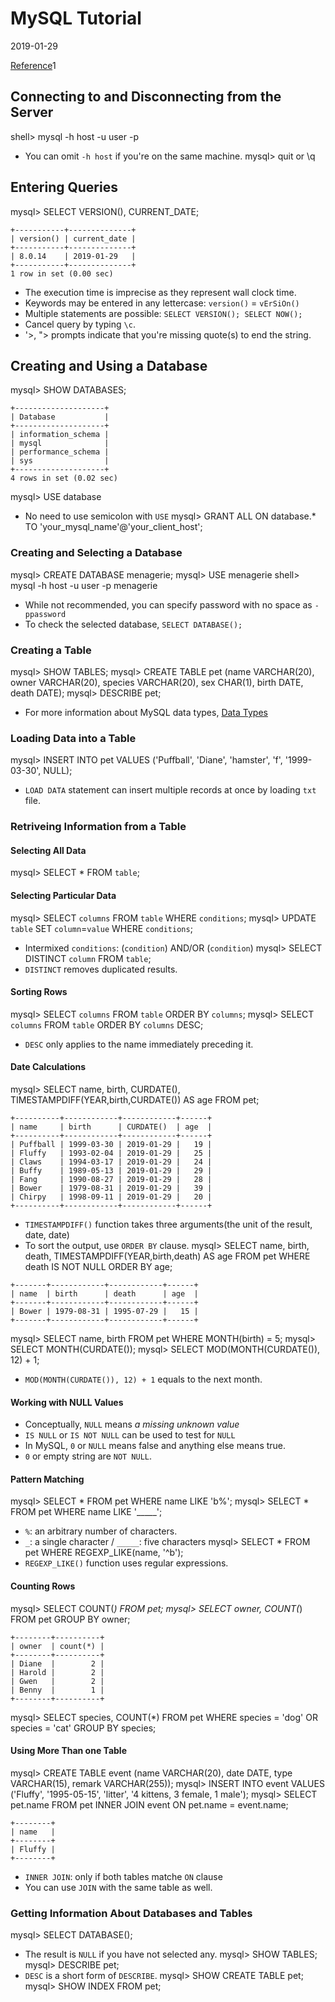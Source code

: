 # MySQL Tutorial
2019-01-29

[Reference](https://dev.mysql.com/doc/refman/8.0/en/tutorial.html)1

## Connecting to and Disconnecting from the Server
shell> mysql -h host -u user -p
* You can omit `-h host` if you're on the same machine.
mysql> quit or \q

## Entering Queries
mysql> SELECT VERSION(), CURRENT_DATE;
```
+-----------+--------------+
| version() | current_date |
+-----------+--------------+
| 8.0.14    | 2019-01-29   |
+-----------+--------------+
1 row in set (0.00 sec)
```
* The execution time is imprecise as they represent wall clock time.
* Keywords may be entered in any lettercase: `version()` = `vErSiOn()`
* Multiple statements are possible: `SELECT VERSION(); SELECT NOW();`
* Cancel query by typing `\c`.
* '>, "> prompts indicate that you're missing quote(s) to end the string.

## Creating and Using a Database
mysql> SHOW DATABASES;
```
+--------------------+
| Database           |
+--------------------+
| information_schema |
| mysql              |
| performance_schema |
| sys                |
+--------------------+
4 rows in set (0.02 sec)
```
mysql> USE database
* No need to use semicolon with `USE`
mysql> GRANT ALL ON database.* TO 'your_mysql_name'@'your_client_host';

### Creating and Selecting a Database
mysql> CREATE DATABASE menagerie;
mysql> USE menagerie
shell> mysql -h host -u user -p menagerie
* While not recommended, you can specify password with no space as `-ppassword`
* To check the selected database, `SELECT DATABASE();`

### Creating a Table
mysql> SHOW TABLES;
mysql> CREATE TABLE pet (name VARCHAR(20), owner VARCHAR(20),
       species VARCHAR(20), sex CHAR(1), birth DATE, death DATE);
mysql> DESCRIBE pet;
* For more information about MySQL data types, [Data Types](https://dev.mysql.com/doc/refman/8.0/en/data-types.html)

### Loading Data into a Table
mysql> INSERT INTO pet
       VALUES ('Puffball', 'Diane', 'hamster', 'f', '1999-03-30', NULL);
* `LOAD DATA` statement can insert multiple records at once by loading `txt` file.

### Retriveing Information from a Table

#### Selecting All Data
mysql> SELECT * FROM `table`;

#### Selecting Particular Data
mysql> SELECT `columns` FROM `table` WHERE `conditions`;
mysql> UPDATE `table` SET `column`=`value` WHERE `conditions`;
* Intermixed `conditions`: (`condition`) AND/OR (`condition`)
mysql> SELECT DISTINCT `column` FROM `table`;
* `DISTINCT` removes duplicated results.

#### Sorting Rows
mysql> SELECT `columns` FROM `table` ORDER BY `columns`;
mysql> SELECT `columns` FROM `table` ORDER BY `columns` DESC;
* `DESC` only applies to the name immediately preceding it.

#### Date Calculations
mysql> SELECT name, birth, CURDATE(), TIMESTAMPDIFF(YEAR,birth,CURDATE()) AS age FROM pet;
```
+----------+------------+------------+------+
| name     | birth      | CURDATE()  | age  |
+----------+------------+------------+------+
| Puffball | 1999-03-30 | 2019-01-29 |   19 |
| Fluffy   | 1993-02-04 | 2019-01-29 |   25 |
| Claws    | 1994-03-17 | 2019-01-29 |   24 |
| Buffy    | 1989-05-13 | 2019-01-29 |   29 |
| Fang     | 1990-08-27 | 2019-01-29 |   28 |
| Bower    | 1979-08-31 | 2019-01-29 |   39 |
| Chirpy   | 1998-09-11 | 2019-01-29 |   20 |
+----------+------------+------------+------+
```
* `TIMESTAMPDIFF()` function takes three arguments(the unit of the result, date, date)
* To sort the output, use `ORDER BY` clause.
mysql> SELECT name, birth, death,
       TIMESTAMPDIFF(YEAR,birth,death) AS age
       FROM pet WHERE death IS NOT NULL ORDER BY age;
```
+-------+------------+------------+------+
| name  | birth      | death      | age  |
+-------+------------+------------+------+
| Bower | 1979-08-31 | 1995-07-29 |   15 |
+-------+------------+------------+------+
```
mysql> SELECT name, birth FROM pet WHERE MONTH(birth) = 5;
mysql> SELECT MONTH(CURDATE());
mysql> SELECT MOD(MONTH(CURDATE()), 12) + 1;
* `MOD(MONTH(CURDATE()), 12) + 1` equals to the next month.

#### Working with NULL Values
* Conceptually, `NULL` means *a missing unknown value*
* `IS NULL` or `IS NOT NULL` can be used to test for `NULL`
* In MySQL, `0` or `NULL` means false and anything else means true.
* `0` or empty string are `NOT NULL`.

#### Pattern Matching
mysql> SELECT * FROM pet WHERE name LIKE 'b%';
mysql> SELECT * FROM pet WHERE name LIKE '_____';
* `%`: an arbitrary number of characters.
* `_`: a single character / `_____`: five characters
mysql> SELECT * FROM pet WHERE REGEXP_LIKE(name, '^b');
* `REGEXP_LIKE()` function uses regular expressions.

#### Counting Rows
mysql> SELECT COUNT(*) FROM pet;
mysql> SELECT owner, COUNT(*) FROM pet GROUP BY owner;
```
+--------+----------+
| owner  | count(*) |
+--------+----------+
| Diane  |        2 |
| Harold |        2 |
| Gwen   |        2 |
| Benny  |        1 |
+--------+----------+
```
mysql> SELECT species, COUNT(*) FROM pet
       WHERE species = 'dog' OR species = 'cat'
       GROUP BY species;

#### Using More Than one Table
mysql> CREATE TABLE event (name VARCHAR(20), date DATE,
       type VARCHAR(15), remark VARCHAR(255));
mysql> INSERT INTO event VALUES
       ('Fluffy', '1995-05-15', 'litter', '4 kittens, 3 female, 1 male');
mysql> SELECT pet.name FROM pet INNER JOIN event ON pet.name = event.name;
```
+--------+
| name   |
+--------+
| Fluffy |
+--------+
```
* `INNER JOIN`: only if both tables matche `ON` clause
* You can use `JOIN` with the same table as well.

### Getting Information About Databases and Tables
mysql> SELECT DATABASE();
* The result is `NULL` if you have not selected any.
mysql> SHOW TABLES;
mysql> DESCRIBE pet;
* `DESC` is a short form of `DESCRIBE`.
mysql> SHOW CREATE TABLE pet;
mysql> SHOW INDEX FROM pet;
